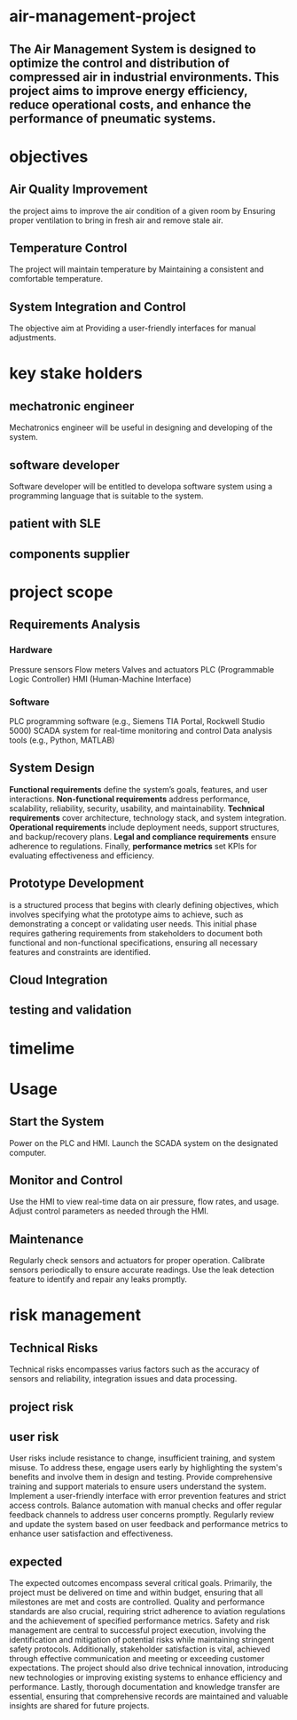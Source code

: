# air-management-project
## The Air Management System is designed to optimize the control and distribution of compressed air in industrial environments. This project aims to improve energy efficiency, reduce operational costs, and enhance the performance of pneumatic systems.
# objectives
## Air Quality Improvement
the project aims to improve the air condition of a given room by Ensuring proper ventilation to bring in fresh air and remove stale air.
## Temperature Control
The project will maintain temperature by Maintaining a consistent and comfortable temperature.
## System Integration and Control
The objective aim at Providing a user-friendly interfaces for manual adjustments.
# key stake holders
## mechatronic engineer
Mechatronics engineer will be useful in designing and developing of the system.
## software developer
Software developer will be entitled to developa software system using a programming language that is suitable to the system.
## patient with SLE
## components supplier
# project scope
##	Requirements Analysis
### Hardware
Pressure sensors
Flow meters 
Valves and actuators
PLC (Programmable Logic Controller)
HMI (Human-Machine Interface)
 ### Software
 PLC programming software (e.g., Siemens TIA Portal, Rockwell Studio 5000)
 SCADA system for real-time monitoring and control
Data analysis tools (e.g., Python, MATLAB)
## 	System Design
**Functional requirements** define the system’s goals, features, and user interactions. **Non-functional requirements** address performance, scalability, reliability, security, usability, and maintainability. **Technical requirements** cover architecture, technology stack, and system integration. **Operational requirements** include deployment needs, support structures, and backup/recovery plans. **Legal and compliance requirements** ensure adherence to regulations. Finally, **performance metrics** set KPIs for evaluating effectiveness and efficiency.
## 	Prototype Development
is a structured process that begins with clearly defining objectives, which involves specifying what the prototype aims to achieve, such as demonstrating a concept or validating user needs. This initial phase requires gathering requirements from stakeholders to document both functional and non-functional specifications, ensuring all necessary features and constraints are identified. 
## 	Cloud Integration
## testing and validation
# timelime
# Usage
## Start the System
Power on the PLC and HMI.
Launch the SCADA system on the designated computer.
## Monitor and Control
Use the HMI to view real-time data on air pressure, flow rates, and usage.
Adjust control parameters as needed through the HMI.
## Maintenance
Regularly check sensors and actuators for proper operation.
Calibrate sensors periodically to ensure accurate readings.
Use the leak detection feature to identify and repair any leaks promptly.
# risk management
## Technical Risks
Technical risks encompasses varius factors such as the accuracy of sensors and reliability, integration issues and data processing.
## project risk
## user risk
User risks include resistance to change, insufficient training, and system misuse. To address these, engage users early by highlighting the system's benefits and involve them in design and testing. Provide comprehensive training and support materials to ensure users understand the system. Implement a user-friendly interface with error prevention features and strict access controls. Balance automation with manual checks and offer regular feedback channels to address user concerns promptly. Regularly review and update the system based on user feedback and performance metrics to enhance user satisfaction and effectiveness.
## expected  
 The expected outcomes encompass several critical goals. Primarily, the project must be delivered on time and within budget, ensuring that all milestones are met and costs are controlled. Quality and performance standards are also crucial, requiring strict adherence to aviation regulations and the achievement of specified performance metrics. Safety and risk management are central to successful project execution, involving the identification and mitigation of potential risks while maintaining stringent safety protocols. Additionally, stakeholder satisfaction is vital, achieved through effective communication and meeting or exceeding customer expectations. The project should also drive technical innovation, introducing new technologies or improving existing systems to enhance efficiency and performance. Lastly, thorough documentation and knowledge transfer are essential, ensuring that comprehensive records are maintained and valuable insights are shared for future projects.
